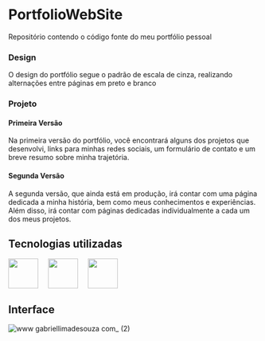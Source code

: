 # PortfolioWebSite
Repositório contendo o código fonte do meu portfólio pessoal

### Design
O design do portfólio segue o padrão de escala de cinza, realizando alternações entre páginas em preto e branco

### Projeto

#### Primeira Versão
Na primeira versão do portfólio, você encontrará alguns dos projetos que desenvolvi, links para minhas redes sociais, um formulário de contato e um breve resumo sobre minha trajetória.

#### Segunda Versão
A segunda versão, que ainda está em produção, irá contar com uma página dedicada a minha história, bem como meus conhecimentos e experiências. Além disso, irá contar com páginas dedicadas individualmente a cada um dos meus projetos.

## Tecnologias utilizadas

<div style="display: flex; gap:20px;">
  <img width="60" src="https://cdn.jsdelivr.net/gh/devicons/devicon/icons/javascript/javascript-original.svg" />
  <img width="60" src="https://cdn.jsdelivr.net/gh/devicons/devicon/icons/react/react-original-wordmark.svg" />
  <img width="60" src="https://cdn.jsdelivr.net/gh/devicons/devicon/icons/css3/css3-original.svg" />
</div>

## Interface

![www gabriellimadesouza com_ (2)](https://github.com/GabrielLimaDeSouza/PortfolioWebSite/assets/90854484/706b26f4-9ff7-41f3-8493-1c425318af0a)

